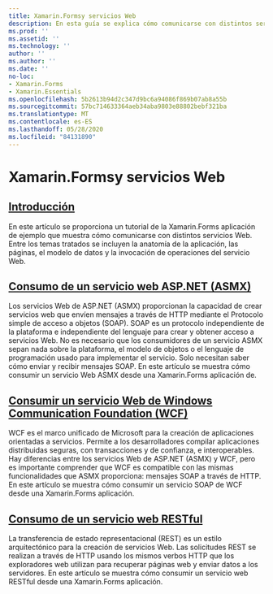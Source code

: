 ```yaml
---
title: Xamarin.Formsy servicios Web
description: En esta guía se explica cómo comunicarse con distintos servicios web para proporcionar la funcionalidad de creación, lectura, actualización y eliminación (CRUD) a una Xamarin.Forms aplicación. Entre los temas tratados se incluyen la comunicación con los servicios ASMX, los servicios WCF y los servicios REST.
ms.prod: ''
ms.assetid: ''
ms.technology: ''
author: ''
ms.author: ''
ms.date: ''
no-loc:
- Xamarin.Forms
- Xamarin.Essentials
ms.openlocfilehash: 5b2613b94d2c347d9bc6a94086f869b07ab8a55b
ms.sourcegitcommit: 57bc714633364aeb34aba9803e88802bebf321ba
ms.translationtype: MT
ms.contentlocale: es-ES
ms.lasthandoff: 05/28/2020
ms.locfileid: "84131890"
---
```

# <a name="xamarinforms-and-web-services"></a>Xamarin.Formsy servicios Web

## <a name="introduction"></a>[Introducción](introduction.md)

En este artículo se proporciona un tutorial de la Xamarin.Forms aplicación de ejemplo que muestra cómo comunicarse con distintos servicios Web. Entre los temas tratados se incluyen la anatomía de la aplicación, las páginas, el modelo de datos y la invocación de operaciones del servicio Web.

## <a name="consume-an-aspnet-web-service-asmx"></a>[Consumo de un servicio web ASP.NET (ASMX)](~/xamarin-forms/data-cloud/web-services/asmx.md)

Los servicios Web de ASP.NET (ASMX) proporcionan la capacidad de crear servicios web que envíen mensajes a través de HTTP mediante el Protocolo simple de acceso a objetos (SOAP). SOAP es un protocolo independiente de la plataforma e independiente del lenguaje para crear y obtener acceso a servicios Web. No es necesario que los consumidores de un servicio ASMX sepan nada sobre la plataforma, el modelo de objetos o el lenguaje de programación usado para implementar el servicio. Solo necesitan saber cómo enviar y recibir mensajes SOAP. En este artículo se muestra cómo consumir un servicio Web ASMX desde una Xamarin.Forms aplicación de.

## <a name="consume-a-windows-communication-foundation-wcf-web-service"></a>[Consumir un servicio Web de Windows Communication Foundation (WCF)](~/xamarin-forms/data-cloud/web-services/wcf.md)

WCF es el marco unificado de Microsoft para la creación de aplicaciones orientadas a servicios. Permite a los desarrolladores compilar aplicaciones distribuidas seguras, con transacciones y de confianza, e interoperables. Hay diferencias entre los servicios Web de ASP.NET (ASMX) y WCF, pero es importante comprender que WCF es compatible con las mismas funcionalidades que ASMX proporciona: mensajes SOAP a través de HTTP. En este artículo se muestra cómo consumir un servicio SOAP de WCF desde una Xamarin.Forms aplicación.

## <a name="consume-a-restful-web-service"></a>[Consumo de un servicio web RESTful](~/xamarin-forms/data-cloud/web-services/rest.md)

La transferencia de estado representacional (REST) es un estilo arquitectónico para la creación de servicios Web. Las solicitudes REST se realizan a través de HTTP usando los mismos verbos HTTP que los exploradores web utilizan para recuperar páginas web y enviar datos a los servidores. En este artículo se muestra cómo consumir un servicio web RESTful desde una Xamarin.Forms aplicación.
